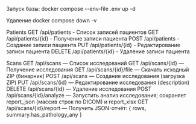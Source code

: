 Запуск базы:
docker compose --env-file .env up -d


Удаление 
docker compose down -v



Patients
GET /api/patients - Список записей пациентов
GET /api/patients/{id} - Получение записи пациента
POST /api/patients - Создание записи пациента
PUT /api/patients/{id} - Редактирование записи пациента
DELETE /api/patients/{id} - Удаление записи пациента

Scans
GET /api/scans — Список исследований
GET /api/scans/{id} — Получение исследования
GET /api/scans/{id}/file — Скачать исходный ZIP (бинарник)
POST /api/scans — Создание исследования (загрузка ZIP)
PUT /api/scans/{id} — Редактирование исследования (description)
DELETE /api/scans/{id} — Удаление исследования
POST /api/scans/{id}/analyze — Запустить анализ исследования; сохраняет report_json (массив строк по DICOM) и report_xlsx
GET /api/scans/{id}/report — Получить JSON-отчёт: { rows, summary.has_pathology_any }